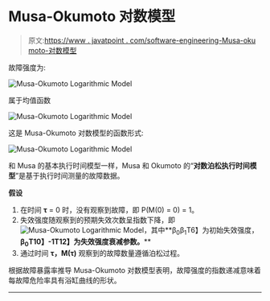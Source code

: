 # Musa-Okumoto 对数模型

> 原文:[https://www . javatpoint . com/software-engineering-Musa-oku moto-对数模型](https://www.javatpoint.com/software-engineering-musa-okumoto-logarithmic-model)

故障强度为:

![Musa-Okumoto Logarithmic Model](../Images/a4ad37c77729d99915fb525d7316eb09.png)

属于均值函数

![Musa-Okumoto Logarithmic Model](../Images/ad1965be9d9fb5c282a803cd84ab2a4f.png)

这是 Musa-Okumoto 对数模型的函数形式:

![Musa-Okumoto Logarithmic Model](../Images/b2ffbc679dce339d138a3d605bb86978.png)

和 Musa 的基本执行时间模型一样，Musa 和 Okumoto 的“**对数泊松执行时间模型**”是基于执行时间测量的故障数据。

**假设**

1.  在时间 **τ** = 0 时，没有观察到故障，即 P(M(0) = 0) = 1。
2.  失效强度随观察到的预期失效次数呈指数下降，即![Musa-Okumoto Logarithmic Model](../Images/d701ddc6528ac6b68f6711d15e3cd0dd.png)，其中**β<sub>0</sub>β<sub>1</sub>T6】为初始失效强度，**β<sub>0</sub>T10】-1T12】为失效强度衰减参数。****
3.  通过时间 **τ，M(τ)** 观察到的故障数量遵循泊松过程。

根据故障暴露率推导 Musa-Okumoto 对数模型表明，故障强度的指数递减意味着每故障危险率具有浴缸曲线的形状。

* * *